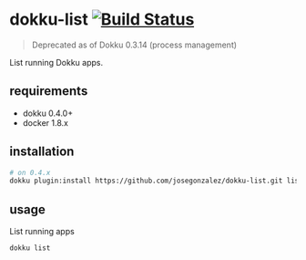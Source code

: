 # dokku-list [![Build Status](https://img.shields.io/travis/josegonzalez/dokku-list.svg?branch=master "Build Status")](https://travis-ci.org/josegonzalez/dokku-list)

> Deprecated as of Dokku 0.3.14 (process management)

List running Dokku apps.

## requirements

- dokku 0.4.0+
- docker 1.8.x

## installation

```bash
# on 0.4.x
dokku plugin:install https://github.com/josegonzalez/dokku-list.git list
```

## usage

List running apps

```shell
dokku list
```
